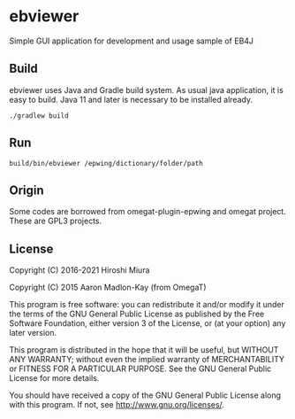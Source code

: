 # ebviewer
Simple GUI application for development and usage sample of EB4J

## Build

ebviewer uses Java and Gradle build system. As usual java application, it is easy to build.
Java 11 and later is necessary to be installed already.

```console
./gradlew build
```

## Run

```console
build/bin/ebviewer /epwing/dictionary/folder/path
```

## Origin

Some codes are borrowed from omegat-plugin-epwing and omegat project.
These are GPL3 projects.


## License

Copyright (C) 2016-2021 Hiroshi Miura

Copyright (C) 2015 Aaron Madlon-Kay (from OmegaT)

This program is free software: you can redistribute it and/or modify
it under the terms of the GNU General Public License as published by
the Free Software Foundation, either version 3 of the License, or
(at your option) any later version.

This program is distributed in the hope that it will be useful,
but WITHOUT ANY WARRANTY; without even the implied warranty of
MERCHANTABILITY or FITNESS FOR A PARTICULAR PURPOSE.  See the
GNU General Public License for more details.

You should have received a copy of the GNU General Public License
along with this program.  If not, see <http://www.gnu.org/licenses/>.
